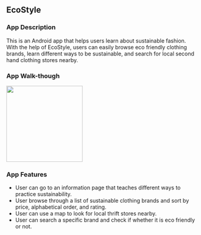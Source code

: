 ## EcoStyle

### App Description
This is an Android app that helps users learn about sustainable fashion. With the help of EcoStyle, users can easily browse eco friendly clothing brands, learn different ways to be sustainable, and search for local second hand clothing stores nearby.

### App Walk-though
<img src="https://i.imgur.com/TpTS2Um.gif" width=200><br>

### App Features
- User can go to an information page that teaches different ways to practice sustainability.
- User browse through a list of sustainable clothing brands and sort by price, alphabetical order, and rating.
- User can use a map to look for local thrift stores nearby.
- User can search a specific brand and check if whether it is eco friendly or not.
